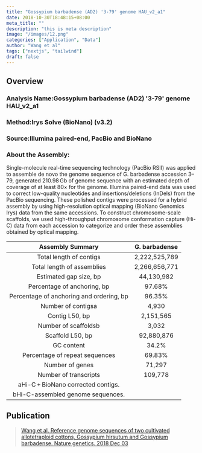 ```yaml
---
title: "Gossypium barbadense (AD2) '3-79' genome HAU_v2_a1"
date: 2018-10-30T18:48:15+08:00
meta_title: ""
description: "this is meta description"
image: "/images/12.png"
categories: ["Application", "Data"]
author: "Wang et al"
tags: ["nextjs", "tailwind"]
draft: false
---
```

## Overview
### Analysis Name:Gossypium barbadense (AD2) '3-79' genome HAU_v2_a1
### Method:Irys Solve (BioNano) (v3.2)
### Source:Illumina paired-end, PacBio and BioNano
### About the Assembly:

Single-molecule real-time sequencing technology (PacBio RSII) was applied to assemble de novo the genome sequence of G. barbadense accession 3–79, generated 210.98 Gb of genome sequence with an estimated depth of coverage of at least 80× for the genome.  Illumina paired-end data was used to correct low-quality nucleotides and insertions/deletions (InDels) from the PacBio sequencing. These polished contigs were processed for a hybrid assembly by using high-resolution optical mapping (BioNano Genomics Irys) data from the same accessions. To construct chromosome-scale scaffolds, we used high-throughput chromosome conformation capture (Hi-C) data from each accession to categorize and order these assemblies obtained by optical mapping.

 
Assembly Summary|G. barbadense  
:---:|:----:
Total length of contigs|2,222,525,789  
Total length of assemblies|2,266,656,771  
Estimated gap size, bp|44,130,982  
Percentage of anchoring, bp|97.68%  
Percentage of anchoring and ordering, bp|96.35%  
Number of contigsa|4,930  
Contig L50, bp|2,151,565  
Number of scaffoldsb|3,032  
Scaffold L50, bp|92,880,876  
GC content|34.2%  
Percentage of repeat sequences|69.83%  
Number of genes|71,297  
Number of transcripts|109,778  
aHi-C + BioNano corrected contigs.| 
bHi-C-assembled genome sequences.| 

## Publication
>[Wang et al. Reference genome sequences of two cultivated allotetraploid cottons, Gossypium hirsutum and Gossypium barbadense. Nature genetics. 2018 Dec 03](https://www.nature.com/articles/s41588-018-0282-x)